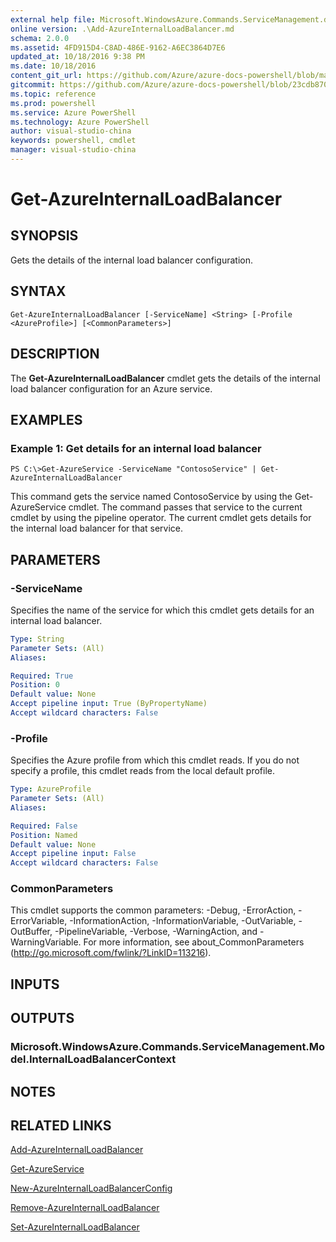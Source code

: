 ```yaml
---
external help file: Microsoft.WindowsAzure.Commands.ServiceManagement.dll-Help.xml
online version: .\Add-AzureInternalLoadBalancer.md
schema: 2.0.0
ms.assetid: 4FD915D4-C8AD-486E-9162-A6EC3864D7E6
updated_at: 10/18/2016 9:38 PM
ms.date: 10/18/2016
content_git_url: https://github.com/Azure/azure-docs-powershell/blob/master/azureps-cmdlets-docs/ServiceManagement/Azure.Service/v0.9.8/Get-AzureInternalLoadBalancer.md
gitcommit: https://github.com/Azure/azure-docs-powershell/blob/23cdb8705d4ab9807c0e21b238f3b134a7d49c7d/azureps-cmdlets-docs/ServiceManagement/Azure.Service/v0.9.8/Get-AzureInternalLoadBalancer.md
ms.topic: reference
ms.prod: powershell
ms.service: Azure PowerShell
ms.technology: Azure PowerShell
author: visual-studio-china
keywords: powershell, cmdlet
manager: visual-studio-china
---
```


# Get-AzureInternalLoadBalancer

## SYNOPSIS
Gets the details of the internal load balancer configuration.

## SYNTAX

```
Get-AzureInternalLoadBalancer [-ServiceName] <String> [-Profile <AzureProfile>] [<CommonParameters>]
```

## DESCRIPTION
The **Get-AzureInternalLoadBalancer** cmdlet gets the details of the internal load balancer configuration for an Azure service.

## EXAMPLES

### Example 1: Get details for an internal load balancer
```
PS C:\>Get-AzureService -ServiceName "ContosoService" | Get-AzureInternalLoadBalancer
```

This command gets the service named ContosoService by using the Get-AzureService cmdlet.
The command passes that service to the current cmdlet by using the pipeline operator.
The current cmdlet gets details for the internal load balancer for that service.

## PARAMETERS

### -ServiceName
Specifies the name of the service for which this cmdlet gets details for an internal load balancer.

```yaml
Type: String
Parameter Sets: (All)
Aliases: 

Required: True
Position: 0
Default value: None
Accept pipeline input: True (ByPropertyName)
Accept wildcard characters: False
```

### -Profile
Specifies the Azure profile from which this cmdlet reads.
If you do not specify a profile, this cmdlet reads from the local default profile.

```yaml
Type: AzureProfile
Parameter Sets: (All)
Aliases: 

Required: False
Position: Named
Default value: None
Accept pipeline input: False
Accept wildcard characters: False
```

### CommonParameters
This cmdlet supports the common parameters: -Debug, -ErrorAction, -ErrorVariable, -InformationAction, -InformationVariable, -OutVariable, -OutBuffer, -PipelineVariable, -Verbose, -WarningAction, and -WarningVariable. For more information, see about_CommonParameters (http://go.microsoft.com/fwlink/?LinkID=113216).

## INPUTS

## OUTPUTS

### Microsoft.WindowsAzure.Commands.ServiceManagement.Model.InternalLoadBalancerContext

## NOTES

## RELATED LINKS

[Add-AzureInternalLoadBalancer](.\Add-AzureInternalLoadBalancer.md)

[Get-AzureService](.\Get-AzureService.md)

[New-AzureInternalLoadBalancerConfig](.\New-AzureInternalLoadBalancerConfig.md)

[Remove-AzureInternalLoadBalancer](.\Remove-AzureInternalLoadBalancer.md)

[Set-AzureInternalLoadBalancer](.\Set-AzureInternalLoadBalancer.md)


